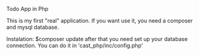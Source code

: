 Todo App in Php

This is my first "real" application.
If you want use it, you need a composer and mysql database. 

Instalation:
 $composer update
 after that you need set up your database connection. You can do it in 'cast_php/inc/config.php' 
